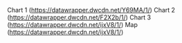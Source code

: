Chart 1 (https://datawrapper.dwcdn.net/Y69MA/1/)
Chart 2 (https://datawrapper.dwcdn.net/F2X2b/1/)
Chart 3 (https://datawrapper.dwcdn.net/ijxV8/1/) 
Map (https://datawrapper.dwcdn.net/ijxV8/1/)  
